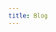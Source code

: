 ```yaml
---
title: Blog
---
```


<script setup lang="ts">
    import Theblog from '@/views/interaction/blog-list/TheBlog.vue'
</script>

<Theblog />
